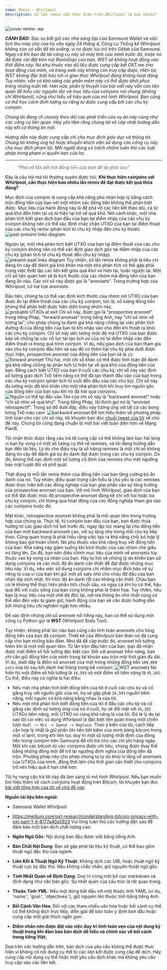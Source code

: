 ```yaml
---
name: Remix - Whirlpool
description: Số lần remix cần thực hiện trên Whirlpool là bao nhiêu?
---
```

![cover remix- wp](assets/cover.webp)

***CẢNH BÁO:** Sau vụ bắt giữ các nhà sáng lập của Samourai Wallet và việc tịch thu máy chủ của họ vào ngày 24 tháng 4, Công cụ Thống kê Whirlpool không còn có sẵn để tải xuống, vì nó được lưu trữ trên Gitlab của Samourai. Ngay cả khi bạn đã tải công cụ này về máy tính của mình trước đó, hoặc nó đã được cài đặt trên nút RoninDojo của bạn, WST sẽ không hoạt động vào thời điểm này. Nó phụ thuộc vào dữ liệu được cung cấp bởi OXT.me cho hoạt động của mình, và trang web này không còn truy cập được. Hiện tại, WST không đặc biệt hữu ích vì giao thức Whirlpool đang không hoạt động. Tuy nhiên, vẫn có khả năng các phần mềm này có thể được khôi phục trong những tuần tới. Hơn nữa, phần lý thuyết của bài viết này vẫn còn liên quan để hiểu các nguyên tắc và mục tiêu của coinjoins nói chung (không chỉ Whirlpool), cũng như hiểu về hiệu quả của mô hình Whirlpool. Bạn cũng có thể học cách định lượng sự riêng tư được cung cấp bởi các chu kỳ coinjoin.*

_Chúng tôi đang ch closely theo dõi các phát triển của vụ án này cũng như các công cụ liên quan. Hãy yên tâm rằng chúng tôi sẽ cập nhật hướng dẫn này khi có thông tin mới._

_Hướng dẫn này được cung cấp chỉ cho mục đích giáo dục và thông tin. Chúng tôi không ủng hộ hoặc khuyến khích việc sử dụng các công cụ này cho mục đích phạm tội. Mỗi người dùng có trách nhiệm tuân thủ các luật pháp trong phạm vi quyền hạn của họ._

---

> *"Phá vỡ liên kết mà đồng tiền của bạn để lại phía sau"*

Đây là câu hỏi mà tôi thường xuyên được hỏi. **Khi thực hiện coinjoins với Whirlpool, cần thực hiện bao nhiêu lần remix để đạt được kết quả thỏa đáng?**

Mục đích của coinjoin là cung cấp khả năng phủ nhận hợp lý bằng cách trộn đồng tiền của bạn với một nhóm các đồng tiền không thể phân biệt được. Mục tiêu của hành động này là để phá vỡ các liên kết theo dõi, cả từ quá khứ đến hiện tại và từ hiện tại trở về quá khứ. Nói cách khác, một nhà phân tích biết giao dịch ban đầu của bạn tại điểm nhập của các chu kỳ coinjoin không nên có thể xác định chắc chắn UTXO của bạn tại điểm thoát của các chu kỳ remix (phân tích từ chu kỳ nhập đến chu kỳ thoát).
![past-present links diagram](assets/en/1.webp)

Ngược lại, một nhà phân tích biết UTXO của bạn tại điểm thoát của các chu kỳ coinjoin không nên có thể xác định giao dịch gốc tại điểm nhập của các chu kỳ (phân tích từ chu kỳ thoát đến chu kỳ nhập).
![present-past links diagram](assets/en/2.webp)
Tuy nhiên, số lần remix không phải là tiêu chí đáng tin cậy để đánh giá khó khăn mà một nhà phân tích có thể gặp phải trong việc thiết lập các liên kết giữa quá khứ và hiện tại, hoặc ngược lại. Một chỉ số liên quan hơn sẽ là kích thước của các nhóm mà đồng tiền của bạn đang ẩn náu. Các chỉ số này được gọi là "anonsets". Trong trường hợp của Whirlpool, có hai loại anonsets.

Đầu tiên, chúng ta có thể xác định kích thước của nhóm nơi UTXO của bạn được ẩn tại điểm thoát của các chu kỳ coinjoin, tức là, số lượng đồng tiền không thể phân biệt được hiện diện trong nhóm này.
![probable UTXOs at exit](assets/en/3.webp)
Chỉ số này, được gọi là "prospective anonset" trong tiếng Pháp, "forward anonset" trong tiếng Anh, hay "chỉ số nhìn về tương lai", cho phép chúng ta đánh giá khả năng chống lại việc phân tích đường đi của đồng tiền của bạn từ khi nhập vào cho đến khi thoát ra khỏi các chu kỳ coinjoin. Chỉ số này ước lượng mức độ mà UTXO của bạn được bảo vệ chống lại các nỗ lực tái tạo lịch sử của nó từ điểm nhập vào đến điểm thoát ra trong quá trình coinjoin. Ví dụ, nếu giao dịch của bạn tham gia vào chu kỳ coinjoin đầu tiên và sau đó có thêm hai chu kỳ phía dưới được thực hiện, prospective anonset của đồng tiền của bạn sẽ là `13`: ![forward anonset](assets/en/4.webp)
Thứ hai, một chỉ số khác có thể được tính toán để đánh giá khả năng chống lại phân tích từ hiện tại về quá khứ của đồng tiền của bạn. Bằng cách biết UTXO của bạn ở cuối các chu kỳ, chỉ số này xác định số lượng giao dịch Tx0 tiềm năng có thể đã tạo thành đầu vào của bạn trong các chu kỳ coinjoin (phân tích từ cuối đến đầu của các chu kỳ). Chỉ số này đo lường mức độ khó khăn cho một nhà phân tích khi truy tìm nguồn gốc của đồng tiền của bạn sau khi nó đã trải qua coinjoins. ![Nguồn có thể tại đầu vào](assets/en/5.webp)
Tên của chỉ số này là "backward anonset" hoặc "chỉ số nhìn về quá khứ". Trong tiếng Pháp, tôi thích gọi nó là "anonset rétrospectif". Trong sơ đồ dưới đây, điều này tương ứng với tất cả các bong bóng Tx0 màu cam:
![backward anonset](assets/en/6.webp)
Để tìm hiểu thêm về phương pháp tính toán cho các chỉ số này, tôi khuyên bạn đọc [chuỗi tweet của tôi](https://twitter.com/Loic_Pandul/status/1550850558147395585?s=20) về chủ đề này. Chúng tôi cũng đang chuẩn bị một bài viết toàn diện hơn về Mạng PlanB.

Tôi nhận thức được rằng câu trả lời cung cấp có thể không làm bạn hài lòng vì bạn hy vọng có một số lượng cụ thể về remixes, và tôi đang hướng dẫn bạn đến tài liệu. Lý do cho điều này là số lượng remixes là một chỉ số không đáng tin cậy để đánh giá sự ẩn danh đạt được trong các chu kỳ coinjoin. Do đó, không thể xác định một số lượng cố định của remixes như một ngưỡng bảo mật tuyệt đối và phổ quát.

Thật đúng là mỗi lần remix thêm của đồng tiền của bạn tăng cường bộ ẩn danh của nó. Tuy nhiên, điều quan trọng cần hiểu là chủ yếu là các remixes được thực hiện bởi các đồng nghiệp của bạn góp phần vào sự tăng trưởng của prospective anonset của bạn. Với mô hình Whirlpool, giao dịch của bạn có thể đạt được mức độ prospective anonset đáng kể chỉ với hai hoặc ba chu kỳ coinjoin, chỉ thông qua hoạt động của các đồng nghiệp tham gia vào các coinjoins trước đó.

Mặt khác, retrospective anonset không phải là mối quan tâm trong trường hợp của chúng ta. Thực tế, từ coinjoin ban đầu của bạn, bạn được thừa hưởng từ các giao dịch hồ bơi trước đó, ngay lập tức mang lại cho đồng tiền của bạn một backward anonset cao, với sự tăng nhẹ trong mỗi chu kỳ tiếp theo.
Cũng quan trọng là phải hiểu rằng việc tạo ra khả năng chối bỏ hợp lý không bao giờ hoàn chỉnh. Nó phụ thuộc vào khả năng truy vết đồng tiền của bạn. Khả năng này giảm xuống khi kích thước của các nhóm che giấu nó tăng lên. Do đó, bạn nên điều chỉnh mục tiêu của mình về anonsets tùy thuộc vào kỳ vọng cá nhân của bạn. Hãy tự hỏi về những lý do khiến bạn sử dụng coinjoins và các mức độ ẩn danh cần thiết để đạt được những mục tiêu này. Ví dụ, nếu việc sử dụng coinjoins chỉ nhằm mục đích bảo vệ sự riêng tư của ví của bạn khi gửi một số sats nhỏ cho cháu đỡ đầu của bạn nhân dịp sinh nhật, thì mức độ ẩn danh rất cao không cần thiết. Cháu bạn có lẽ không thể thực hiện phân tích chuỗi sâu, và ngay cả khi họ có thể, hậu quả đối với cuộc sống của bạn cũng không phải là thảm họa. Tuy nhiên, nếu bạn là mục tiêu của một chế độ độc tài, nơi mà thông tin nhỏ nhất cũng có thể dẫn đến việc bị giam giữ, hành động của bạn sẽ cần được hướng dẫn bởi những tiêu chí nghiêm ngặt hơn nhiều.

Để xác định những chỉ số anonset nổi tiếng này, bạn có thể sử dụng một công cụ Python gọi là **WST** (Whirlpool Stats Tool).

Tuy nhiên, không phải lúc nào bạn cũng cần tính toán anonsets cho từng đồng tiền của bạn đã coinjoin. Thiết kế của Whirlpool bản thân nó đã cung cấp cho bạn những bảo đảm. Như đã đề cập trước đó, anonset hồi tưởng hiếm khi là một mối quan tâm. Từ lần trộn đầu tiên của bạn, bạn đã nhận được một điểm số hồi tưởng đặc biệt cao. Đối với anonset tiềm năng, bạn chỉ cần giữ đồng tiền của mình trong tài khoản sau trộn một thời gian đủ dài. Ví dụ, dưới đây là điểm số anonset của một trong những đồng tiền `100,000 sats` của tôi sau khi dành hai tháng trong bể coinjoin:
![WST anonsets](assets/en/7.webp)
Nó hiển thị một điểm số hồi tưởng là `34,593` và một điểm số tiềm năng là `45,202`. Cụ thể, điều này có nghĩa là hai điều:
- Nếu một nhà phân tích biết đồng tiền của tôi ở cuối các chu kỳ và cố gắng truy vết nguồn gốc của nó, họ sẽ gặp phải `34,593` nguồn tiềm năng, mỗi nguồn có khả năng bằng nhau là của tôi.
- Nếu một nhà phân tích biết đồng tiền của tôi ở đầu các chu kỳ và cố gắng xác định sự tương ứng của nó ở cuối, họ sẽ đối mặt với `45,202` UTXOs tiềm năng, mỗi UTXO có cùng khả năng là của tôi.
Đó là lý do tại sao tôi coi việc sử dụng Whirlpool là đặc biệt liên quan trong một chiến lược `Hodl -> Mix -> Spend -> Replace`. Theo ý kiến của tôi, cách tiếp cận hợp lý nhất là giữ phần lớn tiền tiết kiệm của mình bằng bitcoin trong một ví lạnh, trong khi liên tục duy trì một số lượng nhất định của đồng tiền trong coinjoin trên Samourai để chi trả cho các chi phí hàng ngày. Một khi các bitcoin từ các coinjoins được chi tiêu, chúng được thay thế bằng những đồng mới để trở lại ngưỡng định nghĩa của đồng tiền đã trộn. Phương pháp này cho phép chúng ta tự do khỏi lo lắng về anonsets của UTXOs của mình, đồng thời làm cho thời gian cần thiết cho coinjoins trở nên hiệu quả ít hạn chế hơn.

Tôi hy vọng câu trả lời này đã làm sáng tỏ mô hình Whirlpool. Nếu bạn muốn tìm hiểu thêm về cách coinjoins hoạt động trên Bitcoin, tôi khuyên bạn đọc [bài viết tổng hợp của tôi về chủ đề này](https://planb.network/tutorials/privacy/coinjoin-dojo).

**Nguồn tài liệu bên ngoài:**
- Samourai Wallet Whirlpool
- https://medium.com/oxt-research/understanding-bitcoin-privacy-with-oxt-part-1-4-8177a40a5923
Vui lòng tuân thủ các hướng dẫn sau để đảm bảo một bản dịch chất lượng cao:

- **Ngôn Ngữ Gốc**: Nội dung ban đầu được viết bằng tiếng Anh.
- **Bản Chất Nội Dung**: Bạn sẽ gặp phải tài liệu kỹ thuật, có thể bao gồm thuật ngữ đặc thù của ngành.
- **Liên Kết & Thuật Ngữ Kỹ Thuật**: Không dịch các URL hoặc thuật ngữ kỹ thuật cực kỳ đặc thù. Nếu không chắc chắn, giữ nguyên thuật ngữ gốc.
- **Tính Nhất Quán về Định Dạng**: Duy trì cùng một bố cục markdown và định dạng như văn bản gốc. Sự nhất quán của cấu trúc là rất quan trọng.
- **Thuộc Tính YML**: Nếu một dòng bắt đầu với một thuộc tính YAML (ví dụ, 'name:', 'goal:', 'objectives:'), giữ nguyên tên thuộc tính bằng tiếng Anh.
- **Bối Cảnh Văn Hóa**: Đối với các tham chiếu văn hóa hoặc bối cảnh cụ thể có thể không dịch trực tiếp, diễn giải để bảo toàn ý định ban đầu hoặc cung cấp một giải thích ngắn gọn.
- **Điểm nhấn nên được đặt vào việc duy trì tính toàn vẹn của nội dung kỹ thuật trong khi đảm bảo bản dịch dễ hiểu và chính xác về bối cảnh trong tiếng Việt.**

Dựa trên các hướng dẫn trên, bản dịch của yêu cầu không thể được thực hiện vì không có nội dung cụ thể từ các liên kết được cung cấp để dịch. Hãy cung cấp nội dung cụ thể hoặc một yêu cầu dịch khác mà không yêu cầu truy cập vào các liên kết.